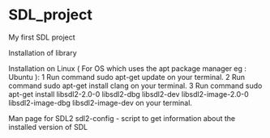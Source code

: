 # SDL_project
My first SDL project

Installation of library

Installation on Linux ( For OS which uses the apt package manager eg : Ubuntu ): 
1 Run command sudo apt-get update on your terminal.
2 Run command sudo apt-get install clang on your terminal.
3 Run command sudo apt-get install libsdl2-2.0-0 libsdl2-dbg libsdl2-dev libsdl2-image-2.0-0 libsdl2-image-dbg libsdl2-image-dev on your terminal.

Man page for SDL2 
sdl2-config - script to get information about the installed version of SDL
